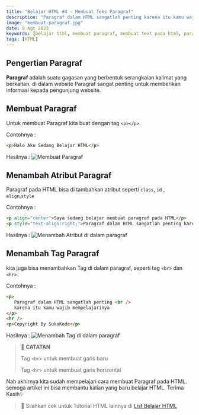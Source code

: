 ```yaml
---
title: "Belajar HTML #4 - Membuat Teks Paragraf"
description: "Paragraf dalam HTML sangatlah penting karena itu kamu wajib mempelajarinya"
image: "membuat-paragraf.jpg"
date: 8 Agt 2023
keywords: [belajar html, membuat paragraf, membuat text pada html, paragraf html]
tags: [HTML]
---
```


## Pengertian Paragraf

**Paragraf** adalah suatu gagasan yang berbentuk serangkaian kalimat yang berkaitan. di dalam website Paragraf sangat penting untuk memberikan informasi kepada pengunjung website.

## Membuat Paragraf

Untuk membuat Paragraf kita buat dengan tag `<p></p>`.

Contohnya :

```html
<p>Halo Aku Sedang Belajar HTML</p>
```

Hasilnya :
![Membuat Paragraf](/images/paragraf.jpg)

## Menambah Atribut Paragraf

Paragraf pada HTML bisa di tambahkan atribut seperti `class`, `id` , `align`,`style`

Contohnya :

```html
<p align="center">Saya sedang belajar membuat paragraf pada HTML</p>
<p style="text-align:right;">Paragraf dalam HTML sangatlah penting karena itu kamu wajib mempelajarinya</p>
```

Hasilnya :
![Menambah Atribut di dalam paragraf](/images/atribut-paragraf.jpg)

## Menambah Tag Paragraf

kita juga bisa menambahkan Tag di dalam paragraf, seperti tag `<br>` dan `<hr>`.

Contohnya :

```html
<p>
   Paragraf dalam HTML sangatlah penting <br />
   karena itu kamu wajib mempelajarinya
</p>
<hr />
<p>Copyright By SukaKode</p>
```

Hasilnya :
![Menambah Tag di dalam paragraf](/images/tag-paragraf.jpg "test")

> 📝 **CATATAN**
>
> Tag `<br>` untuk membuat garis baru
>
> Tag `<hr>` untuk membuat garis horizontal

Nah akhirnya kita sudah mempelajari cara membuat Paragraf pada HTML. semoga artikel ini bisa membantu kalian yang baru belajar HTML. Terima Kasih✨

> 📖 Silahkan cek untuk Tutorial HTML lainnya di <a class="text-blue-500" href="/tutorial/html">List Belajar HTML</a>
